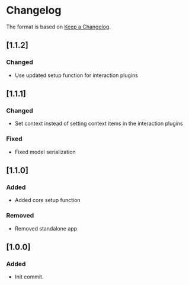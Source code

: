 # Changelog
The format is based on [Keep a Changelog](https://keepachangelog.com/en/1.0.0/).

## [1.1.2]
### Changed
- Use updated setup function for interaction plugins

## [1.1.1]
### Changed
- Set context instead of setting context items in the interaction plugins

### Fixed
- Fixed model serialization

## [1.1.0]
### Added
- Added core setup function

### Removed
- Removed standalone app

## [1.0.0]
### Added
- Init commit.
